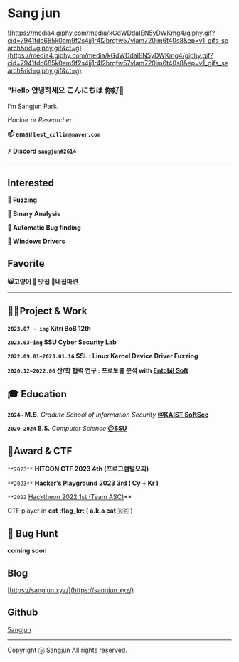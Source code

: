 # Sang jun

![https://media4.giphy.com/media/kGdWDdaIEN5yDWKmg4/giphy.gif?cid=7941fdc685k0am9f2s4jj1r4l2brqfw57vlam720im6t40s8&ep=v1_gifs_search&rid=giphy.gif&ct=g](https://media4.giphy.com/media/kGdWDdaIEN5yDWKmg4/giphy.gif?cid=7941fdc685k0am9f2s4jj1r4l2brqfw57vlam720im6t40s8&ep=v1_gifs_search&rid=giphy.gif&ct=g)

### **"Hello 안녕하세요 こんにちは 你好👋**

I’m Sangjun Park.

*Hacker or Researcher*

**📫 email `best_collin@naver.com`**

**⚡ Discord `sangjun#2614`**

---

## Interested

**🌱 Fuzzing**

**🌱 Binary Analysis**

**🌱 Automatic Bug finding**

**🌱 Windows Drivers**

## Favorite

**😺고양이 🍰 맛집 🏡내집마련**  

---

## **👩‍💻Project & Work**

**`2023.07 ~ ing` Kitri BoB 12th**

**`2023.03~ing` SSU Cyber Security Lab**

**`2022.09.01~2023.01.16` SSL : Linux Kernel Device Driver Fuzzing**

**`2020.12~2022.06` 산/학 협력 연구 : 프로토콜 분석 with   [Entobil Soft](https://www.entobilsoft.com/)**

## **🎓 Education**

**`2024~` M.S.** *Gradute School of Information Security* [**@KAIST SoftSec**](https://softsec.kaist.ac.kr/)

**`2020~2024` B.S.** *Computer Science* [**@SSU**](http://cse.ssu.ac.kr/)

## 🧾Award & CTF

`**2023**` **HITCON CTF 2023 4th (프로그램털모찌)**

`**2023**` **Hacker’s Playground 2023 3rd ( Cy + Kr )**

`**2022` [Hacktheon 2022 1st (Team ASC)](https://www.smartcitytoday.co.kr/news/articleView.html?idxno=24207)**

CTF player in **cat :flag_kr: ( a.k.a cat** 🇰🇷 )

## 📝 Bug Hunt

**coming soon**

## Blog

[https://sangjun.xyz/](https://sangjun.xyz/)


## Github

[5angjun](https://github.com/5angjun)


---

Copyright ⓒ Sangjun All rights reserved.
